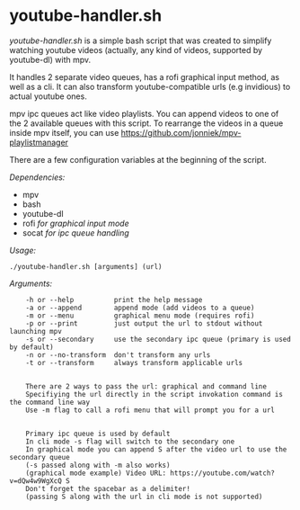 # youtube-handler.sh

_youtube-handler.sh_ is a simple bash script that was created to simplify watching youtube videos (actually, any kind of videos, supported by youtube-dl) with mpv.

It handles 2 separate video queues, has a rofi graphical input method, as well as a cli. It can also transform youtube-compatible urls (e.g invidious) to actual youtube ones.

mpv ipc queues act like video playlists. You can append videos to one of the 2 available queues with this script.
To rearrange the videos in a queue inside mpv itself, you can use https://github.com/jonniek/mpv-playlistmanager

There are a few configuration variables at the beginning of the script.

*Dependencies:*
* mpv
* bash
* youtube-dl
* rofi _for graphical input mode_
* socat _for ipc queue handling_

*Usage:*

`./youtube-handler.sh [arguments] (url)`

*Arguments:*

```
    -h or --help          print the help message
    -a or --append        append mode (add videos to a queue)
    -m or --menu          graphical menu mode (requires rofi)
    -p or --print         just output the url to stdout without launching mpv
    -s or --secondary     use the secondary ipc queue (primary is used by default)
    -n or --no-transform  don't transform any urls
    -t or --transform     always transform applicable urls

    
    There are 2 ways to pass the url: graphical and command line
    Specifiying the url directly in the script invokation command is the command line way
    Use -m flag to call a rofi menu that will prompt you for a url


    Primary ipc queue is used by default
    In cli mode -s flag will switch to the secondary one
    In graphical mode you can append S after the video url to use the secondary queue
    (-s passed along with -m also works)
    (graphical mode example) Video URL: https://youtube.com/watch?v=dQw4w9WgXcQ S
    Don't forget the spacebar as a delimiter!
    (passing S along with the url in cli mode is not supported)
```
